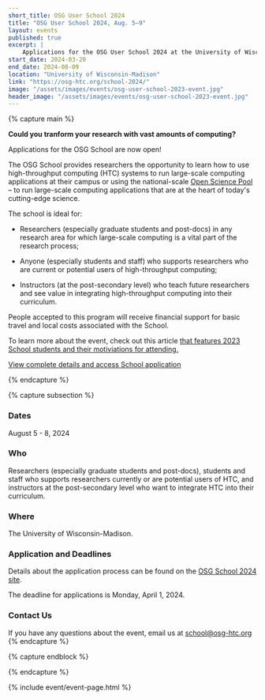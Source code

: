 ```yaml
---
short_title: OSG User School 2024
title: "OSG User School 2024, Aug. 5–9"
layout: events
published: true
excerpt: |
    Applications for the OSG User School 2024 at the University of Wisconsin-Madison are now open!
start_date: 2024-03-20
end_date: 2024-08-09
location: "University of Wisconsin-Madison"
link: "https://osg-htc.org/school-2024/"
image: "/assets/images/events/osg-user-school-2023-event.jpg"
header_image: "/assets/images/events/osg-user-school-2023-event.jpg"
---
```


{% capture main %}

**Could you tranform your research with vast amounts of computing?** 

Applications for the OSG School are now open!

The OSG School provides researchers the opportunity to learn how to use high-throughput computing (HTC) systems to run large-scale computing applications at their campus or using the national-scale [Open Science Pool](https://osg-htc.org/services/open_scienc_Pool.html) – to run large-scale computing applications that are at the heart of today's cutting-edge science.

The school is ideal for:

* Researchers (especially graduate students and post-docs) in any research area for which large-scale computing is a vital part of the research process;

* Anyone (especially students and staff) who supports researchers who are current or potential users of high-throughput computing;

* Instructors (at the post-secondary level) who teach future researchers and see value in integrating high-throughput computing into their curriculum.

People accepted to this program will receive financial support for basic travel and local costs associated with the School.
  
To learn more about the event, check out this article [that features 2023 School students and their motiviations for attending.](https://chtc.cs.wisc.edu/OSG-School.html)

[View complete details and access School application](https://osg-htc.org/school-2024)


{% endcapture %}


{% capture subsection %}
### Dates

August 5 - 8, 2024

### Who

Researchers (especially graduate students and post-docs), students and staff who supports researchers currently or are potential users of HTC, and instructors at the post-secondary level who want to integrate HTC into their curriculum.
 
### Where

The University of Wisconsin-Madison.

### Application and Deadlines
Details about the application process can be found on the [OSG School 2024 site](https://osg-htc.org/school-2024).

The deadline for applications is Monday, April 1, 2024.

### Contact Us

If you have any questions about the event, email us at [school@osg-htc.org](mailto:school@osg-htc.org)
{% endcapture %}

{% capture endblock %}


{% endcapture %}

{% include event/event-page.html %}
